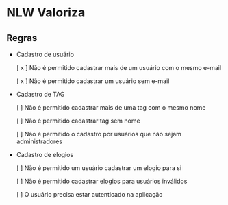 # NLW Valoriza

## Regras

- Cadastro de usuário

  [ x ] Não é permitido cadastrar mais de um usuário com o mesmo e-mail

  [ x ] Não é permitido cadastrar um usuário sem e-mail

- Cadastro de TAG

  [  ] Não é permitido cadastrar mais de uma tag com o mesmo nome

  [  ] Não é permitido cadastrar tag sem nome

  [  ] Não é permitido o cadastro por usuários que não sejam administradores

- Cadastro de elogios

  [  ] Não é permitido um usuário cadastrar um elogio para si

  [  ] Não é permitido cadastrar elogios para usuários inválidos

  [  ] O usuário precisa estar autenticado na aplicação
